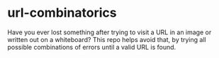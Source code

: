 # url-combinatorics
Have you ever lost something after trying to visit a URL in an image or written out on a whiteboard? This repo helps avoid that, by trying all possible combinations of errors until a valid URL is found.
